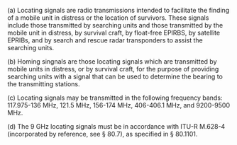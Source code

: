 (a) Locating signals are radio transmissions intended to facilitate the finding of a mobile unit in distress or the location of survivors. These signals include those transmitted by searching units and those transmitted by the mobile unit in distress, by survival craft, by float-free EPIRBS, by satellite EPRIBs, and by search and rescue radar transponders to assist the searching units.

(b) Homing singnals are those locating signals which are transmitted by mobile units in distress, or by survival craft, for the purpose of providing searching units with a signal that can be used to determine the bearing to the transmitting stations.

(c) Locating signals may be transmitted in the following frequency bands: 117.975-136 MHz, 121.5 MHz, 156-174 MHz, 406-406.1 MHz, and 9200-9500 MHz.

(d) The 9 GHz locating signals must be in accordance with ITU-R M.628-4 (incorporated by reference, see § 80.7), as specified in § 80.1101.


